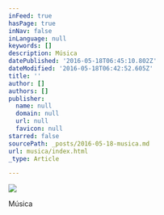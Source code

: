 ```yaml
---
inFeed: true
hasPage: true
inNav: false
inLanguage: null
keywords: []
description: Música
datePublished: '2016-05-18T06:45:10.802Z'
dateModified: '2016-05-18T06:42:52.605Z'
title: ''
author: []
authors: []
publisher:
  name: null
  domain: null
  url: null
  favicon: null
starred: false
sourcePath: _posts/2016-05-18-musica.md
url: musica/index.html
_type: Article

---
```

![](https://the-grid-user-content.s3-us-west-2.amazonaws.com/b78d9b00-6ed9-4861-a6e1-4ba8708ce9f1.jpg)

Música